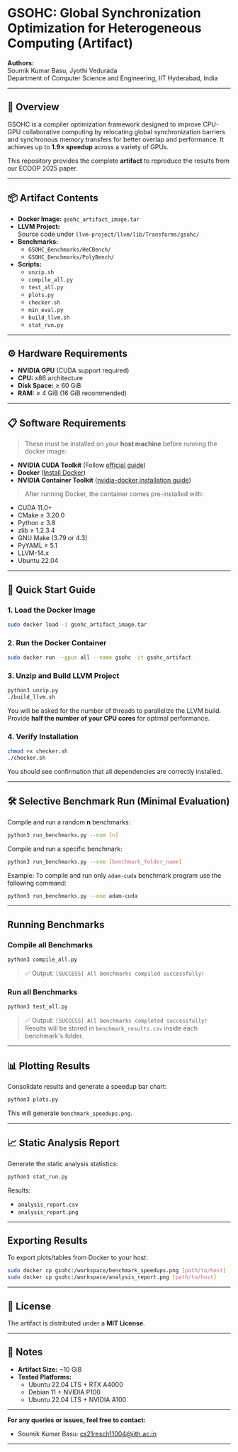 # GSOHC: Global Synchronization Optimization for Heterogeneous Computing (Artifact)

**Authors:**  
Soumik Kumar Basu, Jyothi Vedurada  
Department of Computer Science and Engineering,
IIT Hyderabad, India

---

## 📄 Overview
GSOHC is a compiler optimization framework designed to improve CPU-GPU collaborative computing by relocating global synchronization barriers and synchronous memory transfers for better overlap and performance. It achieves up to **1.9× speedup** across a variety of GPUs.

This repository provides the complete **artifact** to reproduce the results from our ECOOP 2025 paper.

---

## 📦 Artifact Contents
- **Docker Image:** `gsohc_artifact_image.tar`
- **LLVM Project:**  
  Source code under `llvm-project/llvm/lib/Transforms/gsohc/`
- **Benchmarks:**  
  - `GSOHC_Benchmarks/HeCBench/`
  - `GSOHC_Benchmarks/PolyBench/`
- **Scripts:**  
  - `unzip.sh`
  - `compile_all.py`
  - `test_all.py`
  - `plots.py`
  - `checker.sh`
  - `min_eval.py`
  - `build_llvm.sh`
  - `stat_run.py`


---

## ⚙️ Hardware Requirements
- **NVIDIA GPU** (CUDA support required)
- **CPU:** x86 architecture
- **Disk Space:** ≥ 60 GiB
- **RAM:** ≥ 4 GiB (16 GiB recommended)

---

## 📋 Software Requirements
> These must be installed on your **host machine** before running the docker image:

- **NVIDIA CUDA Toolkit** (Follow [official guide](https://developer.nvidia.com/cuda-downloads))
- **Docker** ([Install Docker](https://docs.docker.com/engine/install/))
- **NVIDIA Container Toolkit** ([nvidia-docker installation guide](https://docs.nvidia.com/datacenter/cloud-native/container-toolkit/latest/install-guide.html))

> After running Docker, the container comes pre-installed with:
- CUDA 11.0+
- CMake ≥ 3.20.0
- Python ≥ 3.8
- zlib ≥ 1.2.3.4
- GNU Make (3.79 or 4.3)
- PyYAML ≥ 5.1
- LLVM-14.x
- Ubuntu 22.04

---

## 🚀 Quick Start Guide

### 1. Load the Docker Image
```bash
sudo docker load -i gsohc_artifact_image.tar
```

### 2. Run the Docker Container
```bash
sudo docker run --gpus all --name gsohc -it gsohc_artifact
```

### 3. Unzip and Build LLVM Project
```bash
python3 unzip.py
./build_llvm.sh
```
You will be asked for the number of threads to parallelize the LLVM build. Provide **half the number of your CPU cores** for optimal performance.

### 4. Verify Installation
```bash
chmod +x checker.sh
./checker.sh
```
You should see confirmation that all dependencies are correctly installed.

---

## 🛠️ Selective Benchmark Run (Minimal Evaluation)

Compile and run a random **n** benchmarks:
```bash
python3 run_benchmarks.py --num [n]
```

Compile and run a specific benchmark:
```bash
python3 run_benchmarks.py --one [benchmark_folder_name]
```
Example:
To compile and run only ```adam-cuda``` benchmark program use the following command:
```bash
python3 run_benchmarks.py --one adam-cuda
```

---

## Running Benchmarks

### Compile all Benchmarks
```bash
python3 compile_all.py
```
> ✅ Output: `[SUCCESS] All benchmarks compiled successfully!`

### Run all Benchmarks
```bash
python3 test_all.py
```
> ✅ Output: `[SUCCESS] All benchmarks completed successfully!`  
> Results will be stored in `benchmark_results.csv` inside each benchmark's folder.

---

## 📊 Plotting Results
Consolidate results and generate a speedup bar chart:
```bash
python3 plots.py
```
This will generate `benchmark_speedups.png`.

---

## 📈 Static Analysis Report
Generate the static analysis statistics:
```bash
python3 stat_run.py
```
Results:
- `analysis_report.csv`
- `analysis_report.png`

---

## Exporting Results
To export plots/tables from Docker to your host:
```bash
sudo docker cp gsohc:/workspace/benchmark_speedups.png [path/to/host]
sudo docker cp gsohc:/workspace/analysis_report.png [path/to/host]
```

---

## 📜 License
The artifact is distributed under a **MIT License**.

---

## 🧩 Notes
- **Artifact Size:** ~10 GiB
- **Tested Platforms:**
  - Ubuntu 22.04 LTS + RTX A4000
  - Debian 11 + NVIDIA P100
  - Ubuntu 22.04 LTS + NVIDIA A100

---

**For any queries or issues, feel free to contact:**  
- Soumik Kumar Basu: [cs21resch11004@iith.ac.in](mailto:cs21resch11004@iith.ac.in)  

---
